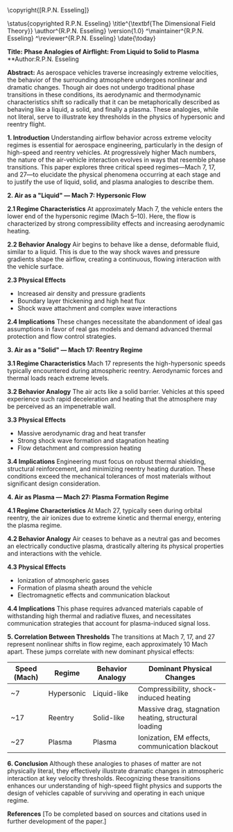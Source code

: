 \copyright{[R.P.N. Esseling]}

\status{copyrighted R.P.N. Esseling}
\title^{\textbf{The Dimensional Field Theory}}
\author^{R.P.N. Esseling}
\version{1.0}
^\maintainer^{R.P.N. Esseling}
^\reviewer^{R.P.N. Esseling}
\date{\today}

**Title:**
**Phase Analogies of Airflight: From Liquid to Solid to Plasma**
**Author:R.P.N. Esseling

**Abstract:**
As aerospace vehicles traverse increasingly extreme velocities, the behavior of the surrounding atmosphere undergoes nonlinear and dramatic changes. Though air does not undergo traditional phase transitions in these conditions, its aerodynamic and thermodynamic characteristics shift so radically that it can be metaphorically described as behaving like a liquid, a solid, and finally a plasma. These analogies, while not literal, serve to illustrate key thresholds in the physics of hypersonic and reentry flight.

**1. Introduction**
Understanding airflow behavior across extreme velocity regimes is essential for aerospace engineering, particularly in the design of high-speed and reentry vehicles. At progressively higher Mach numbers, the nature of the air-vehicle interaction evolves in ways that resemble phase transitions. This paper explores three critical speed regimes—Mach 7, 17, and 27—to elucidate the physical phenomena occurring at each stage and to justify the use of liquid, solid, and plasma analogies to describe them.

**2. Air as a "Liquid" — Mach 7: Hypersonic Flow**

**2.1 Regime Characteristics**
At approximately Mach 7, the vehicle enters the lower end of the hypersonic regime (Mach 5–10). Here, the flow is characterized by strong compressibility effects and increasing aerodynamic heating.

**2.2 Behavior Analogy**
Air begins to behave like a dense, deformable fluid, similar to a liquid. This is due to the way shock waves and pressure gradients shape the airflow, creating a continuous, flowing interaction with the vehicle surface.

**2.3 Physical Effects**
- Increased air density and pressure gradients
- Boundary layer thickening and high heat flux
- Shock wave attachment and complex wave interactions

**2.4 Implications**
These changes necessitate the abandonment of ideal gas assumptions in favor of real gas models and demand advanced thermal protection and flow control strategies.

**3. Air as a "Solid" — Mach 17: Reentry Regime**

**3.1 Regime Characteristics**
Mach 17 represents the high-hypersonic speeds typically encountered during atmospheric reentry. Aerodynamic forces and thermal loads reach extreme levels.

**3.2 Behavior Analogy**
The air acts like a solid barrier. Vehicles at this speed experience such rapid deceleration and heating that the atmosphere may be perceived as an impenetrable wall.

**3.3 Physical Effects**
- Massive aerodynamic drag and heat transfer
- Strong shock wave formation and stagnation heating
- Flow detachment and compression heating

**3.4 Implications**
Engineering must focus on robust thermal shielding, structural reinforcement, and minimizing reentry heating duration. These conditions exceed the mechanical tolerances of most materials without significant design consideration.

**4. Air as Plasma — Mach 27: Plasma Formation Regime**

**4.1 Regime Characteristics**
At Mach 27, typically seen during orbital reentry, the air ionizes due to extreme kinetic and thermal energy, entering the plasma regime.

**4.2 Behavior Analogy**
Air ceases to behave as a neutral gas and becomes an electrically conductive plasma, drastically altering its physical properties and interactions with the vehicle.

**4.3 Physical Effects**
- Ionization of atmospheric gases
- Formation of plasma sheath around the vehicle
- Electromagnetic effects and communication blackout

**4.4 Implications**
This phase requires advanced materials capable of withstanding high thermal and radiative fluxes, and necessitates communication strategies that account for plasma-induced signal loss.

**5. Correlation Between Thresholds**
The transitions at Mach 7, 17, and 27 represent nonlinear shifts in flow regime, each approximately 10 Mach apart. These jumps correlate with new dominant physical effects:

| Speed (Mach) | Regime        | Behavior Analogy | Dominant Physical Changes                                 |
|--------------|----------------|------------------|-----------------------------------------------------------|
| ~7           | Hypersonic     | Liquid-like       | Compressibility, shock-induced heating                    |
| ~17          | Reentry        | Solid-like        | Massive drag, stagnation heating, structural loading      |
| ~27          | Plasma         | Plasma            | Ionization, EM effects, communication blackout            |

**6. Conclusion**
Although these analogies to phases of matter are not physically literal, they effectively illustrate dramatic changes in atmospheric interaction at key velocity thresholds. Recognizing these transitions enhances our understanding of high-speed flight physics and supports the design of vehicles capable of surviving and operating in each unique regime.

**References**
[To be completed based on sources and citations used in further development of the paper.]

